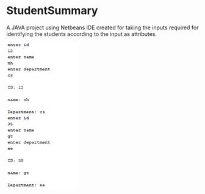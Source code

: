 # StudentSummary
A JAVA project using Netbeans IDE created for taking the inputs required for identifying the students according to the input as attributes.

![](image/01.PNG)
